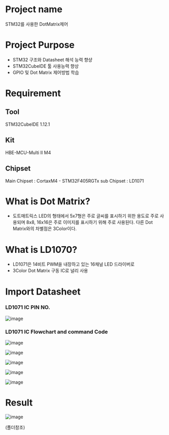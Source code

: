 # Project name
STM32를 사용한 DotMatrix제어

# Project Purpose
- STM32 구조와 Datasheet 해석 능력 향샹
- STM32CubeIDE 툴 사용능력 향상
- GPIO 및 Dot Matrix 제어방법 학습

# Requirement

## Tool
STM32CubeIDE 1.12.1

## Kit 
HBE-MCU-Multi II M4

## Chipset 
Main Chipset : CortaxM4 - STM32F405RGTx
sub Chipset : LD1071


# What is Dot Matrix?
- 도트매트릭스 LED의 형태에서 5x7형은 주로 글씨를 표시하기 위한 용도로
주로 사용되며 8x8, 16x16은 주로 이미지를 표시하기 위해 주로 사용된다.
다른 Dot Matrix와의 차별점은 3Color이다.

# What is LD1070?
- LD1071은 14비트 PWM을 내장하고 있는 16채널 LED 드라이버로 
- 3Color Dot Matrix 구동 IC로 널리 사용

# Import Datasheet
### LD1071 IC PIN NO.
![image](https://github.com/HJW1250/Intel_Edge_AI_Academy/assets/114561883/f387bc67-631f-4eb2-9d43-b7eb18b43815)

### LD1071 IC Flowchart and command Code
![image](https://github.com/HJW1250/Intel_Edge_AI_Academy/assets/114561883/23c4463b-14a5-4bd9-9375-919b6df0a9ed)

![image](https://github.com/HJW1250/Intel_Edge_AI_Academy/assets/114561883/f2b34d73-4a6b-46e9-a13c-9006e9fb0b6e)

![image](https://github.com/HJW1250/Intel_Edge_AI_Academy/assets/114561883/5bd077e1-713a-4363-b127-f6f81603d98a)

![image](https://github.com/HJW1250/Intel_Edge_AI_Academy/assets/114561883/b86f37d7-b584-4e2a-8743-74dbe835dafc)

![image](https://github.com/HJW1250/Intel_Edge_AI_Academy/assets/114561883/b7b6cbfc-0cd9-457e-b448-26eda3ec6a54)

# Result
![image](https://github.com/HJW1250/Intel_Edge_AI_Academy/assets/114561883/49ef2f57-5bd4-43cb-90f9-a8b81a9a44ce)

(폴더참조)
